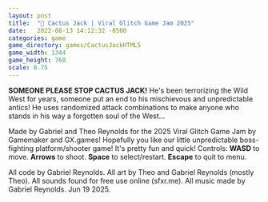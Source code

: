 ```yaml
---
layout: post
title:  "🌵 Cactus Jack | Viral Glitch Game Jam 2025"
date:   2022-08-13 14:12:32 -0500
categories: game
game_directory: games/CactusJackHTML5
game_width: 1344
game_height: 768
scale: 0.75
---
```


**SOMEONE PLEASE STOP CACTUS JACK!** He's been terrorizing the Wild West for years, someone put an end to his mischievous and unpredictable antics! He uses randomized attack combinations to make anyone who stands in his way a forgotten soul of the West...

Made by Gabriel and Theo Reynolds for the 2025 Viral Glitch Game Jam by Gamemaker and GX.games!
Hopefully you like our little unpredictable boss-fighting platform/shooter game! It's pretty fun and quick!
Controls: **WASD** to move. **Arrows** to shoot. **Space** to select/restart. **Escape** to quit to menu.

All code by Gabriel Reynolds. All art by Theo and Gabriel Reynolds (mostly Theo). All sounds found for free use online (sfxr.me). All music made by Gabriel Reynolds. Jun 19 2025.

